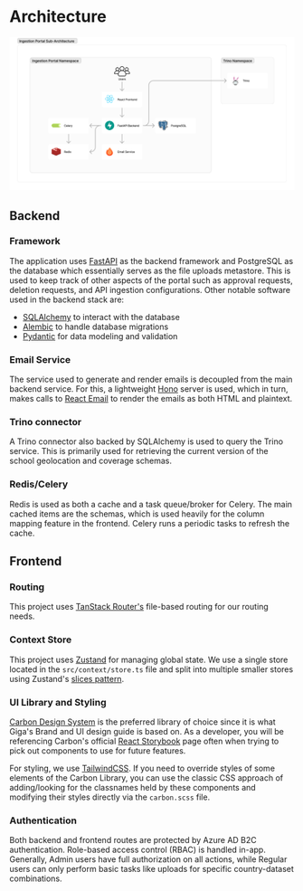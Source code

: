 # Architecture

![](./images/subarchitecture.png)

## Backend

### Framework

The application uses [FastAPI](https://fastapi.tiangolo.com/) as the backend framework
and PostgreSQL as the database which essentially serves as the file uploads metastore.
This is used to keep track of other aspects of the portal such as approval requests,
deletion requests, and API ingestion configurations. Other notable software used in the
backend stack are:

- [SQLAlchemy](https://www.sqlalchemy.org/) to interact with the database
- [Alembic](https://alembic.sqlalchemy.org/en/latest/) to handle database migrations
- [Pydantic](https://docs.pydantic.dev/latest/) for data modeling and validation

### Email Service

The service used to generate and render emails is decoupled from the main backend
service. For this, a lightweight [Hono](https://hono.dev/) server is used, which in
turn, makes calls to [React Email](https://react.email/) to render the emails as both
HTML and plaintext.

### Trino connector

A Trino connector also backed by SQLAlchemy is used to query the Trino service. This is
primarily used for retrieving the current version of the school geolocation and coverage
schemas.

### Redis/Celery

Redis is used as both a cache and a task queue/broker for Celery. The main cached items
are the schemas, which is used heavily for the column mapping feature in the frontend.
Celery runs a periodic tasks to refresh the cache.

## Frontend

### Routing

This project
uses [TanStack Router's](https://tanstack.com/router/latest/docs/framework/react/guide/file-based-routing)
file-based routing for our routing needs.

### Context Store

This project uses [Zustand](https://docs.pmnd.rs/zustand/getting-started/introduction)
for managing global state. We use a single store located in the `src/context/store.ts`
file and split into multiple smaller stores using
Zustand's [slices pattern](https://docs.pmnd.rs/zustand/guides/slices-pattern).

### UI Library and Styling

[Carbon Design System](https://carbondesignsystem.com/) is the preferred library of
choice since it is what Giga's Brand and UI design guide is based on. As a developer,
you will be referencing Carbon's official
[React Storybook](https://react.carbondesignsystem.com/) page often when trying to pick
out components to use for future features.

For styling, we use [TailwindCSS](https://tailwindcss.com/). If you need to override
styles of some elements of the Carbon Library, you can use the classic CSS approach of
adding/looking for the classnames held by these components and modifying their styles
directly via the `carbon.scss` file.

### Authentication

Both backend and frontend routes are protected by Azure AD B2C authentication.
Role-based access control (RBAC) is handled in-app. Generally, Admin users have full
authorization on all actions, while Regular users can only perform basic tasks
like uploads for specific country-dataset combinations.
